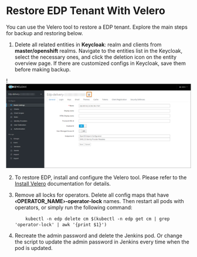 # Restore EDP Tenant With Velero

You can use the Velero tool to restore a EDP tenant. Explore the main steps for backup and restoring below.

1. Delete all related entities in **Keycloak**: realm and clients from **master/openshift** realms. Navigate to the entities list in the Keycloak, select the necessary ones, and click the deletion icon on the entity overview page.
   If there are customized configs in Keycloak, save them before making backup.

  !![Remove keycloak realm](../assets/operator-guide/delete-keycloak-realm.png "Remove keycloak realm")

2. To restore EDP, install and configure the Velero tool. Please refer to the [Install Velero](install-velero.md) documentation for details.

3. Remove all locks for operators. Delete all config maps that have **&#8249;OPERATOR_NAME&#8250;-operator-lock** names. Then restart all pods with operators, or simply run the following command:

           kubectl -n edp delete cm $(kubectl -n edp get cm | grep 'operator-lock' | awk '{print $1}')

4. Recreate the admin password and delete the Jenkins pod. Or change the script to update the admin password in Jenkins every time when the pod is updated.
